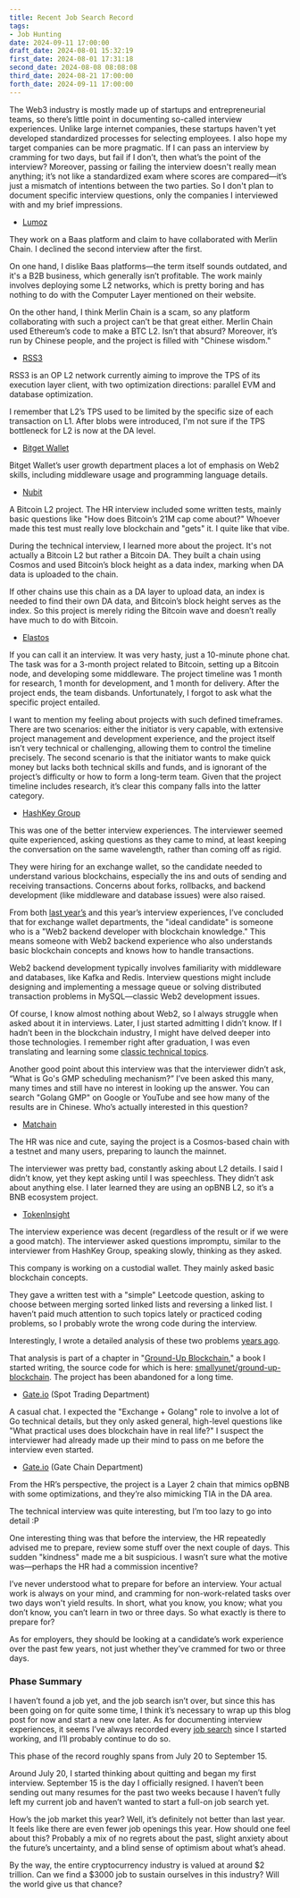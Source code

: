 ```yaml
---
title: Recent Job Search Record
tags: 
- Job Hunting
date: 2024-09-11 17:00:00
draft_date: 2024-08-01 15:32:19
first_date: 2024-08-01 17:31:18
second_date: 2024-08-08 08:08:08
third_date: 2024-08-21 17:00:00
forth_date: 2024-09-11 17:00:00
---
```


The Web3 industry is mostly made up of startups and entrepreneurial teams, so there’s little point in documenting so-called interview experiences. Unlike large internet companies, these startups haven't yet developed standardized processes for selecting employees. I also hope my target companies can be more pragmatic. If I can pass an interview by cramming for two days, but fail if I don’t, then what’s the point of the interview? Moreover, passing or failing the interview doesn't really mean anything; it’s not like a standardized exam where scores are compared—it’s just a mismatch of intentions between the two parties. So I don't plan to document specific interview questions, only the companies I interviewed with and my brief impressions.

- [Lumoz](https://lumoz.org/)

They work on a Baas platform and claim to have collaborated with Merlin Chain. I declined the second interview after the first.

On one hand, I dislike Baas platforms—the term itself sounds outdated, and it's a B2B business, which generally isn’t profitable. The work mainly involves deploying some L2 networks, which is pretty boring and has nothing to do with the Computer Layer mentioned on their website.

On the other hand, I think Merlin Chain is a scam, so any platform collaborating with such a project can’t be that great either. Merlin Chain used Ethereum’s code to make a BTC L2. Isn’t that absurd? Moreover, it’s run by Chinese people, and the project is filled with "Chinese wisdom."

- [RSS3](https://rss3.io/)

RSS3 is an OP L2 network currently aiming to improve the TPS of its execution layer client, with two optimization directions: parallel EVM and database optimization.

I remember that L2’s TPS used to be limited by the specific size of each transaction on L1. After blobs were introduced, I'm not sure if the TPS bottleneck for L2 is now at the DA level.

- [Bitget Wallet](https://web3.bitget.com/en/)

Bitget Wallet’s user growth department places a lot of emphasis on Web2 skills, including middleware usage and programming language details.

- [Nubit](https://www.nubit.org/)

A Bitcoin L2 project. The HR interview included some written tests, mainly basic questions like "How does Bitcoin’s 21M cap come about?" Whoever made this test must really love blockchain and "gets" it. I quite like that vibe.

During the technical interview, I learned more about the project. It's not actually a Bitcoin L2 but rather a Bitcoin DA. They built a chain using Cosmos and used Bitcoin’s block height as a data index, marking when DA data is uploaded to the chain.

If other chains use this chain as a DA layer to upload data, an index is needed to find their own DA data, and Bitcoin’s block height serves as the index. So this project is merely riding the Bitcoin wave and doesn’t really have much to do with Bitcoin.

- [Elastos](https://baike.baidu.com/item/%E4%BA%A6%E6%9D%A5%E4%BA%91/23681499)

If you can call it an interview. It was very hasty, just a 10-minute phone chat. The task was for a 3-month project related to Bitcoin, setting up a Bitcoin node, and developing some middleware. The project timeline was 1 month for research, 1 month for development, and 1 month for delivery. After the project ends, the team disbands. Unfortunately, I forgot to ask what the specific project entailed.

I want to mention my feeling about projects with such defined timeframes. There are two scenarios: either the initiator is very capable, with extensive project management and development experience, and the project itself isn’t very technical or challenging, allowing them to control the timeline precisely. The second scenario is that the initiator wants to make quick money but lacks both technical skills and funds, and is ignorant of the project’s difficulty or how to form a long-term team. Given that the project timeline includes research, it’s clear this company falls into the latter category.

- [HashKey Group](https://group.hashkey.com/en)

This was one of the better interview experiences. The interviewer seemed quite experienced, asking questions as they came to mind, at least keeping the conversation on the same wavelength, rather than coming off as rigid.

They were hiring for an exchange wallet, so the candidate needed to understand various blockchains, especially the ins and outs of sending and receiving transactions. Concerns about forks, rollbacks, and backend development (like middleware and database issues) were also raised.

From both [last year’s](/2023/06/29/最近找工作的记录（6月份）/) and this year’s interview experiences, I’ve concluded that for exchange wallet departments, the "ideal candidate" is someone who is a "Web2 backend developer with blockchain knowledge." This means someone with Web2 backend experience who also understands basic blockchain concepts and knows how to handle transactions.

Web2 backend development typically involves familiarity with middleware and databases, like Kafka and Redis. Interview questions might include designing and implementing a message queue or solving distributed transaction problems in MySQL—classic Web2 development issues.

Of course, I know almost nothing about Web2, so I always struggle when asked about it in interviews. Later, I just started admitting I didn’t know. If I hadn’t been in the blockchain industry, I might have delved deeper into those technologies. I remember right after graduation, I was even translating and learning some [classic technical topics](https://github.com/smallyunet/advanced-java).

Another good point about this interview was that the interviewer didn’t ask, “What is Go's GMP scheduling mechanism?” I’ve been asked this many, many times and still have no interest in looking up the answer. You can search "Golang GMP" on Google or YouTube and see how many of the results are in Chinese. Who’s actually interested in this question?

- [Matchain](https://www.matchain.io/)

The HR was nice and cute, saying the project is a Cosmos-based chain with a testnet and many users, preparing to launch the mainnet.

The interviewer was pretty bad, constantly asking about L2 details. I said I didn’t know, yet they kept asking until I was speechless. They didn’t ask about anything else. I later learned they are using an opBNB L2, so it’s a BNB ecosystem project.

- [TokenInsight](https://www.zhipin.com/gongsi/9f4beb0fb87ed3bf1nJz2t60Fw~~.html)

The interview experience was decent (regardless of the result or if we were a good match). The interviewer asked questions impromptu, similar to the interviewer from HashKey Group, speaking slowly, thinking as they asked.

This company is working on a custodial wallet. They mainly asked basic blockchain concepts.

They gave a written test with a "simple" Leetcode question, asking to choose between merging sorted linked lists and reversing a linked list. I haven’t paid much attention to such topics lately or practiced coding problems, so I probably wrote the wrong code during the interview.

Interestingly, I wrote a detailed analysis of these two problems [years ago](https://gub.smallyu.net/%E6%95%B0%E6%8D%AE%E7%BB%93%E6%9E%84%E4%B8%93%E9%A2%98/Linked%20list/%E7%BF%BB%E8%BD%AC%E9%93%BE%E8%A1%A8.html).

That analysis is part of a chapter in "[Ground-Up Blockchain](https://gub.smallyu.net/%E5%B0%81%E9%9D%A2.html)," a book I started writing, the source code for which is here: [smallyunet/ground-up-blockchain](https://github.com/smallyunet/ground-up-blockchain). The project has been abandoned for a long time.

- [Gate.io](https://www.gate.io/) (Spot Trading Department)

A casual chat. I expected the "Exchange + Golang" role to involve a lot of Go technical details, but they only asked general, high-level questions like "What practical uses does blockchain have in real life?" I suspect the interviewer had already made up their mind to pass on me before the interview even started.

- [Gate.io](https://www.gate.io/) (Gate Chain Department)

From the HR’s perspective, the project is a Layer 2 chain that mimics opBNB with some optimizations, and they’re also mimicking TIA in the DA area.

The technical interview was quite interesting, but I’m too lazy to go into detail :P

One interesting thing was that before the interview, the HR repeatedly advised me to prepare, review some stuff over the next couple of days. This sudden "kindness" made me a bit suspicious. I wasn’t sure what the motive was—perhaps the HR had a commission incentive?

I’ve never understood what to prepare for before an interview. Your actual work is always on your mind, and cramming for non-work-related tasks over two days won't yield results. In short, what you know, you know; what you don’t know, you can’t learn in two or three days. So what exactly is there to prepare for?

As for employers, they should be looking at a candidate’s work experience over the past few years, not just whether they’ve crammed for two or three days.

### Phase Summary

I haven’t found a job yet, and the job search isn’t over, but since this has been going on for quite some time, I think it’s necessary to wrap up this blog post for now and start a new one later. As for documenting interview experiences, it seems I’ve always recorded every [job search](/tags/%E6%89%BE%E5%B7%A5%E4%BD%9C/) since I started working, and I’ll probably continue to do so.

This phase of the record roughly spans from July 20 to September 15.

Around July 20, I started thinking about quitting and began my first interview. September 15 is the day I officially resigned. I haven’t been sending out many resumes for the past two weeks because I haven’t fully left my current job and haven’t wanted to start a full-on job search yet.

How’s the job market this year? Well, it’s definitely not better than last year. It feels like there are even fewer job openings this year. How should one feel about this? Probably a mix of no regrets about the past, slight anxiety about the future’s uncertainty, and a blind sense of optimism about what’s ahead.

By the way, the entire cryptocurrency industry is valued at around $2 trillion. Can we find a $3000 job to sustain ourselves in this industry? Will the world give us that chance?